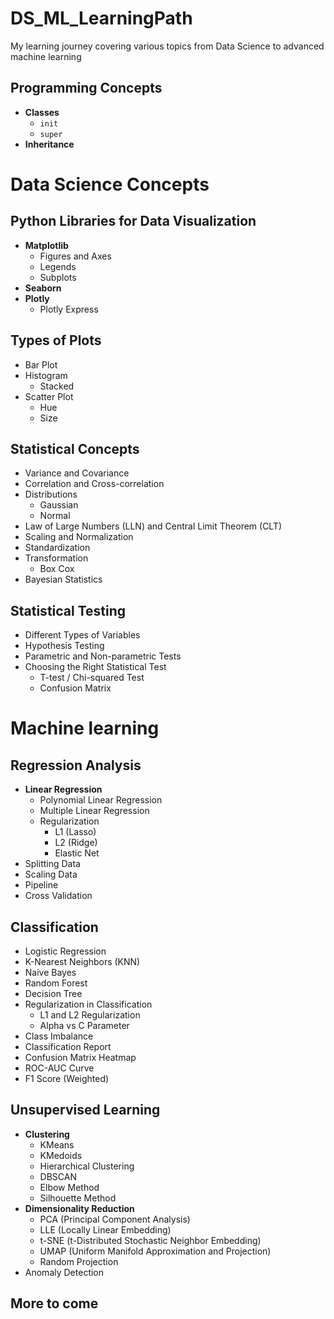 # DS_ML_LearningPath
My learning journey covering various topics from Data Science to advanced machine learning

## Programming Concepts
- **Classes**
  - `init`
  - `super`
- **Inheritance**
  
# Data Science Concepts

## Python Libraries for Data Visualization
- **Matplotlib**
  - Figures and Axes
  - Legends
  - Subplots
- **Seaborn**
- **Plotly**
  - Plotly Express

## Types of Plots
- Bar Plot
- Histogram
  - Stacked
- Scatter Plot
  - Hue
  - Size

## Statistical Concepts
- Variance and Covariance
- Correlation and Cross-correlation
- Distributions
  - Gaussian
  - Normal
- Law of Large Numbers (LLN) and Central Limit Theorem (CLT)
- Scaling and Normalization
- Standardization
- Transformation
  - Box Cox
- Bayesian Statistics

## Statistical Testing
- Different Types of Variables
- Hypothesis Testing
- Parametric and Non-parametric Tests
- Choosing the Right Statistical Test
  - T-test / Chi-squared Test
  - Confusion Matrix

# Machine learning
## Regression Analysis
- **Linear Regression**
  - Polynomial Linear Regression
  - Multiple Linear Regression
  - Regularization
    - L1 (Lasso)
    - L2 (Ridge)
    - Elastic Net
- Splitting Data
- Scaling Data
- Pipeline
- Cross Validation

## Classification
- Logistic Regression
- K-Nearest Neighbors (KNN)
- Naive Bayes
- Random Forest
- Decision Tree
- Regularization in Classification
  - L1 and L2 Regularization
  - Alpha vs C Parameter
- Class Imbalance
- Classification Report
- Confusion Matrix Heatmap
- ROC-AUC Curve
- F1 Score (Weighted)

## Unsupervised Learning
- **Clustering**
  - KMeans
  - KMedoids
  - Hierarchical Clustering
  - DBSCAN
  - Elbow Method
  - Silhouette Method
- **Dimensionality Reduction**
  - PCA (Principal Component Analysis)
  - LLE (Locally Linear Embedding)
  - t-SNE (t-Distributed Stochastic Neighbor Embedding)
  - UMAP (Uniform Manifold Approximation and Projection)
  - Random Projection
- Anomaly Detection

## More to come

